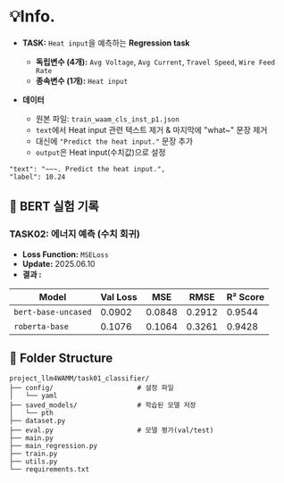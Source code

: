 # 💡Info.

- **TASK:** `Heat input`을 예측하는 **Regression task**
  - **독립변수 (4개):**  `Avg Voltage`, `Avg Current`, `Travel Speed`, `Wire Feed Rate`
  - **종속변수 (1개):**  `Heat input`

- **데이터**
  - 원본 파일: `train_waam_cls_inst_p1.json`
  - `text`에서 Heat input 관련 텍스트 제거 & 마지막에 "what~" 문장 제거
  - 대신에 `"Predict the heat input."` 문장 추가
  - `output`은 Heat input(수치값)으로 설정
```
"text": "~~~. Predict the heat input.",
"label": 10.24
```

## 📝 BERT 실험 기록

### TASK02: 에너지 예측 (수치 회귀)  
- **Loss Function:** `MSELoss`  
- **Update:** 2025.06.10  
- **결과 :**   

| Model              | Val Loss | MSE     | RMSE    | R² Score |
|--------------------|----------|---------|---------|----------|
| `bert-base-uncased`| 0.0902   | 0.0848  | 0.2912  | 0.9544   |
| `roberta-base`     | 0.1076   | 0.1064  | 0.3261  | 0.9428   |

## 📁 Folder Structure
```
project_llm4WAMM/task01_classifier/
├── config/                     # 설정 파일
│   └── yaml
├── saved_models/               # 학습된 모델 저장 
│   └── pth  
├── dataset.py              
├── eval.py                     # 모델 평가(val/test)
├── main.py                 
├── main_regression.py                
├── train.py                
├── utils.py               
└── requirements.txt    
```